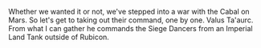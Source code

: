 Whether we wanted it or not, we've stepped into a war with the Cabal on Mars. So let's get to taking out their command, one by one. Valus Ta'aurc. From what I can gather he commands the Siege Dancers from an Imperial Land Tank outside of Rubicon.
